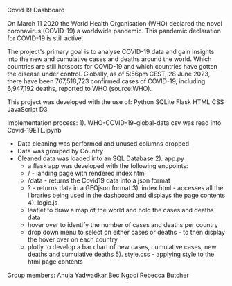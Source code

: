 Covid 19 Dashboard

On March 11 2020 the World Health Organisation (WHO) declared the novel coronavirus (COVID-19) a worldwide pandemic. This pandemic declaration for COVID-19 is still active.

The project's primary goal is to analyse COVID-19  data and gain insights into the new and cumulative cases and deaths around the world. Which countries are still hotspots for COVID-19 and which countries
have gotten the disease under control.
Globally, as of 5:56pm CEST, 28 June 2023, there have been 767,518,723 confirmed cases of COVID-19, including 6,947,192 deaths, reported to WHO (source:WHO).

This project was developed with the use of:
Python
SQLite
Flask
HTML
CSS
JavaScript
D3

Implementation process:
1). WHO-COVID-19-global-data.csv was read into Covid-19ETL.ipynb
  * Data cleaning was performed and unused columns dropped
  * Data was grouped by Country
  * Cleaned data was loaded into an SQL Database
2). app.py
    * a flask app was developed with the following endpoints:
    * / - landing page with rendered index html
    * /data - returns the Covid19 data into a json format
    *  ? - returns data in a GEOjson format
3). index.html - accesses all the libraries being used in the dashboard and displays the page contents
4). logic.js
    * leaflet to draw a map of the world and hold the cases and deaths data
    * hover over to identify the number of cases and deaths per country
    * drop down menu to select on either cases or deaths  - to then display the hover over on each country
    * plotly to develop a bar chart of new cases, cumulative cases, new deaths and cumulative deaths
5). style.css - applying style to the html page contents

Group members:
Anuja Yadwadkar
Bec Ngooi
Rebecca Butcher

